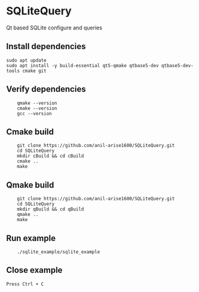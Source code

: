 # SQLiteQuery
Qt based SQLite configure and queries

## Install dependencies

	sudo apt update
	sudo apt install -y build-essential qt5-qmake qtbase5-dev qtbase5-dev-tools cmake git
	
## Verify dependencies

		qmake --version
		cmake --version
		gcc --version	

## Cmake build

		git clone https://github.com/anil-arise1600/SQLiteQuery.git
		cd SQLiteQuery
		mkdir cBuild && cd cBuild
		cmake ..
		make
		
		
## Qmake build

		git clone https://github.com/anil-arise1600/SQLiteQuery.git
		cd SQLiteQuery
		mkdir qBuild && cd qBuild
		qmake ..
		make
		
		
		
## Run example 

		./sqlite_example/sqlite_example
		
## Close example
	
	Press Ctrl + C
	
	
		

